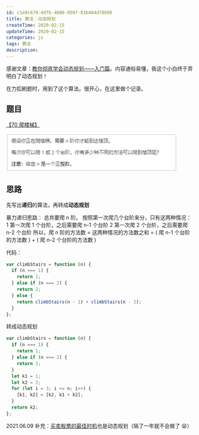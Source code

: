 ```yaml
---
id: c1e8c670-ddfb-4606-9507-81b484d78b96
title: 算法：动态规划
createTime: 2020-02-15
updateTime: 2020-02-15
categories: js
tags: 算法
description:
---
```


感谢文章：[教你彻底学会动态规划——入门篇](https://blog.csdn.net/baidu_28312631/article/details/47418773)。内容通俗易懂，我这个小白终于弄明白了动态规划！

在力扣刷题时，用到了这个算法。很开心，在这里做个记录。

## 题目

[【70 爬楼梯】](https://leetcode-cn.com/problems/climbing-stairs/)

![在这里插入图片描述](../post-assets/b6ed37d7-0b2a-4141-b396-88858b71b186.png)

## 思路

先写出**递归**的算法，再转成**动态规划**

暴力递归思路：
总共要爬 n 阶。
按照第一次爬几个台阶来分，只有这两种情况：
1 第一次爬 1 个台阶，之后需要爬 n-1 个台阶
2 第一次爬 2 个台阶，之后需要爬 n-2 个台阶
所以，爬 n 阶的方法数 = 这两种情况的方法数之和 = ( 爬 n-1 个台阶的方法数 ) + ( 爬 n-2 个台阶的方法数 )

代码：

```js
var climbStairs = function (n) {
  if (n === 1) {
    return 1;
  } else if (n === 2) {
    return 2;
  } else {
    return climbStairs(n - 1) + climbStairs(n - 2);
  }
};
```

转成动态规划

```js
var climbStairs = function (n) {
  if (n === 1) {
    return 1;
  } else if (n === 2) {
    return 2;
  }
  let k1 = 1;
  let k2 = 2;
  for (let i = 3; i <= n; i++) {
    [k1, k2] = [k2, k1 + k2];
  }
  return k2;
};
```

2021.06.09 补充：[买卖股票的最佳时机](https://leetcode-cn.com/problems/best-time-to-buy-and-sell-stock-ii/)也是动态规划（隔了一年就不会做了 😫）
